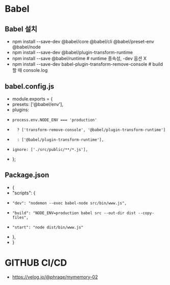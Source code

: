 # Babel

## Babel 설치

- npm install --save-dev @babel/core @babel/cli @babel/preset-env @babel/node
- npm install --save-dev @babel/plugin-transform-runtime
- npm install --save @babel/runtime # runtime 종속성, -dev 옵션 X
- npm install --save-dev babel-plugin-transform-remove-console # build 할 때 console.log

## babel.config.js

- module.exports = {
- presets: ['@babel/env'],
- plugins:
-     process.env.NODE_ENV === 'production'
-       ? ['transform-remove-console', '@babel/plugin-transform-runtime']
-       : ['@babel/plugin-transform-runtime'],
-     ignore: ['./src/public/**/*.js'],
- };

## Package.json

- {
- "scripts": {
-     "dev": "nodemon --exec babel-node src/bin/www.js",
-     "build": "NODE_ENV=production babel src --out-dir dist --copy-files",
-     "start": "node dist/bin/www.js"
- },
- }

# GITHUB CI/CD

- https://velog.io/@phraqe/mymemory-02
